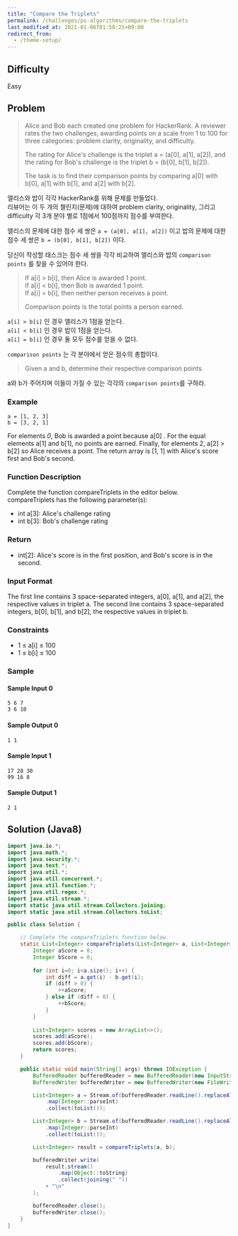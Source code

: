 ```yaml
---
title: "Compare the Triplets"
permalink: /challenges/ps-algorithms/compare-the-triplets
last_modified_at: 2021-01-06T01:50:25+09:00
redirect_from:
  - /theme-setup/
---
```


## Difficulty

Easy

## Problem

>Alice and Bob each created one problem for HackerRank. A reviewer rates the two challenges, awarding points on a scale from 1 to 100 for three categories: problem clarity, originality, and difficulty.
> 
> The rating for Alice's challenge is the triplet a = (a[0], a[1], a[2]), and the rating for Bob's challenge is the triplet b = (b[0], b[1], b[2]).
> 
> The task is to find their comparison points by comparing a[0] with b[0], a[1] with b[1], and a[2] with b[2].

앨리스와 밥이 각각 HackerRank를 위해 문제를 만들었다.     
리뷰어는 이 두 개의 챌린지(문제)에 대하여 problem clarity, originality, 그리고 difficulty 각 3개 분야 별로 1점에서 100점까지 점수를 부여한다.    

앨리스의 문제에 대한 점수 세 쌍은 `a = (a[0], a[1], a[2])` 이고 밥의 문제에 대한 점수 세 쌍은 `b = (b[0], b[1], b[2])` 이다.   

당신이 작성할 태스크는 점수 세 쌍을 각각 비교하여 앨리스와 밥의 `comparison points` 를 찾을 수 있어야 한다.   

> If a[i] > b[i], then Alice is awarded 1 point.    
> If a[i] < b[i], then Bob is awarded 1 point.    
> If a[i] = b[i], then neither person receives a point.    
> 
> Comparison points is the total points a person earned.

`a[i] > b[i]` 인 경우 앨리스가 1점을 얻는다.    
`a[i] < b[i]` 인 경우 밥이 1점을 얻는다.   
`a[i] = b[i]` 인 경우 둘 모두 점수를 얻을 수 없다.   

`comparison points` 는 각 분야에서 얻은 점수의 총합이다.   

> Given a and b, determine their respective comparison points.

a와 b가 주어지며 이들이 가질 수 있는 각각의 `comparison points`를 구하라.   


### Example

```
a = [1, 2, 3]
b = [3, 2, 1]
```

For elements *0*, Bob is awarded a point because a[0] .
For the equal elements a[1] and b[1], no points are earned.
Finally, for elements 2, a[2] > b[2] so Alice receives a point.
The return array is [1, 1] with Alice's score first and Bob's second.

### Function Description

Complete the function compareTriplets in the editor below.    
compareTriplets has the following parameter(s):

- int a[3]: Alice's challenge rating
- int b[3]: Bob's challenge rating

### Return

- int[2]: Alice's score is in the first position, and Bob's score is in the second.

### Input Format

The first line contains 3 space-separated integers, a[0], a[1], and a[2], the respective values in triplet a.
The second line contains 3 space-separated integers, b[0], b[1], and b[2], the respective values in triplet b.

### Constraints

* 1 ≤ a[i] ≤ 100
* 1 ≤ b[i] ≤ 100

### Sample

#### Sample Input 0
```
5 6 7
3 6 10
```

#### Sample Output 0
```
1 1
```

#### Sample Input 1
```
17 28 30
99 16 8
```

#### Sample Output 1
```
2 1
```

## Solution (Java8)

```java
import java.io.*;
import java.math.*;
import java.security.*;
import java.text.*;
import java.util.*;
import java.util.concurrent.*;
import java.util.function.*;
import java.util.regex.*;
import java.util.stream.*;
import static java.util.stream.Collectors.joining;
import static java.util.stream.Collectors.toList;

public class Solution {

    // Complete the compareTriplets function below.
    static List<Integer> compareTriplets(List<Integer> a, List<Integer> b) {
        Integer aScore = 0;
        Integer bScore = 0;
        
        for (int i=0; i<a.size(); i++) {
            int diff = a.get(i) - b.get(i);
            if (diff > 0) {
                ++aScore;
            } else if (diff < 0) {
                ++bScore;
            }
        }
    
        List<Integer> scores = new ArrayList<>();
        scores.add(aScore);
        scores.add(bScore);
        return scores;        
    }

    public static void main(String[] args) throws IOException {
        BufferedReader bufferedReader = new BufferedReader(new InputStreamReader(System.in));
        BufferedWriter bufferedWriter = new BufferedWriter(new FileWriter(System.getenv("OUTPUT_PATH")));

        List<Integer> a = Stream.of(bufferedReader.readLine().replaceAll("\\s+$", "").split(" "))
            .map(Integer::parseInt)
            .collect(toList());

        List<Integer> b = Stream.of(bufferedReader.readLine().replaceAll("\\s+$", "").split(" "))
            .map(Integer::parseInt)
            .collect(toList());

        List<Integer> result = compareTriplets(a, b);

        bufferedWriter.write(
            result.stream()
                .map(Object::toString)
                .collect(joining(" "))
            + "\n"
        );

        bufferedReader.close();
        bufferedWriter.close();
    }
}
```